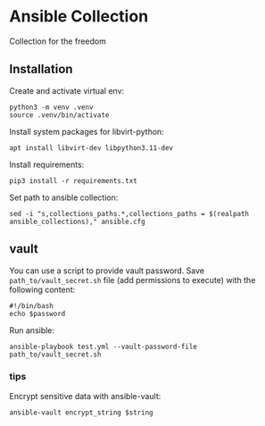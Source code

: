 # Ansible Collection

Collection for the freedom

## Installation

Create and activate virtual env:
```shell
python3 -m venv .venv
source .venv/bin/activate
```

Install system packages for libvirt-python:
```
apt install libvirt-dev libpython3.11-dev
```

Install requirements:
```shell
pip3 install -r requirements.txt

```

Set path to ansible collection:
```shell
sed -i "s,collections_paths.*,collections_paths = $(realpath ansible_collections)," ansible.cfg
```

## vault

You can use a script to provide vault password.
Save `path_to/vault_secret.sh` file (add permissions to execute) with the following content:

```shell
#!/bin/bash
echo $password
```

Run ansible:

```shell
ansible-playbook test.yml --vault-password-file path_to/vault_secret.sh
```

### tips

Encrypt sensitive data with ansible-vault:

```shell
ansible-vault encrypt_string $string
```
